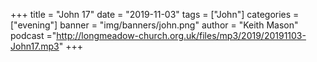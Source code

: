 +++
title = "John 17"
date = "2019-11-03"
tags = ["John"]
categories = ["evening"]
banner = "img/banners/john.png"
author = "Keith Mason"
podcast ="http://longmeadow-church.org.uk/files/mp3/2019/20191103-John17.mp3"
+++
